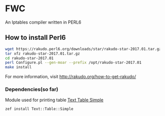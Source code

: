 # FWC
An Iptables compiler written in PERL6


## How to install Perl6
```sh
wget https://rakudo.perl6.org/downloads/star/rakudo-star-2017.01.tar.gz
tar xfz rakudo-star-2017.01.tar.gz
cd rakudo-star-2017.01
perl Configure.pl --gen-moar --prefix /opt/rakudo-star-2017.01
make install
```
For more information, visit http://rakudo.org/how-to-get-rakudo/

### Dependencies(so far)
Module used for printing table [Text Table Simple](https://github.com/ugexe/Perl6-Text--Table--Simple/blob/master/examples/readme-example.pl6)
```sh
zef install Text::Table::Simple
```
